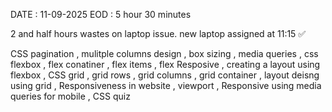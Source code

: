 DATE : 11-09-2025
EOD : 5 hour 30 minutes

2 and half hours wastes on laptop issue.
new laptop assigned at 11:15 ✅

CSS pagination , mulitple columns design , box sizing , media queries  ,  css flexbox , flex conatiner , flex items , flex Resposive  , creating  a  layout using flexbox  , CSS grid , grid rows , grid columns , grid container ,  layout deisng using grid , Responsiveness in website , viewport , Responsive using media queries for mobile , CSS quiz